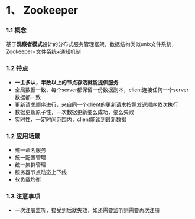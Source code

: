 # 1、 Zookeeper
### 1.1 概念
基于**观察者模式**设计的分布式服务管理框架，数据结构类似unix文件系统，Zookeeper=文件系统+通知机制
### 1.2 特点
- **一主多从，半数以上的节点存活就能提供服务**
- 全局数据一致，每个server都保留一份数据副本，client连接任何一个server数据都一致
- 更新请求顺序进行，来自同一个client的更新请求按照发送顺序依次执行
- 数据更新原子性，一次数据更新要么成功，要么失败
- 实时性，一定时间范围内，client能读到最新数据
### 1.2 应用场景
- 统一命名服务
- 统一配置管理
- 统一集群管理
- 服务器节点动态上下线
- 软负载均衡
### 1.3 注意事项
- 一次注册监听，接受到后就失效，如还需要监听则需要再次注册
